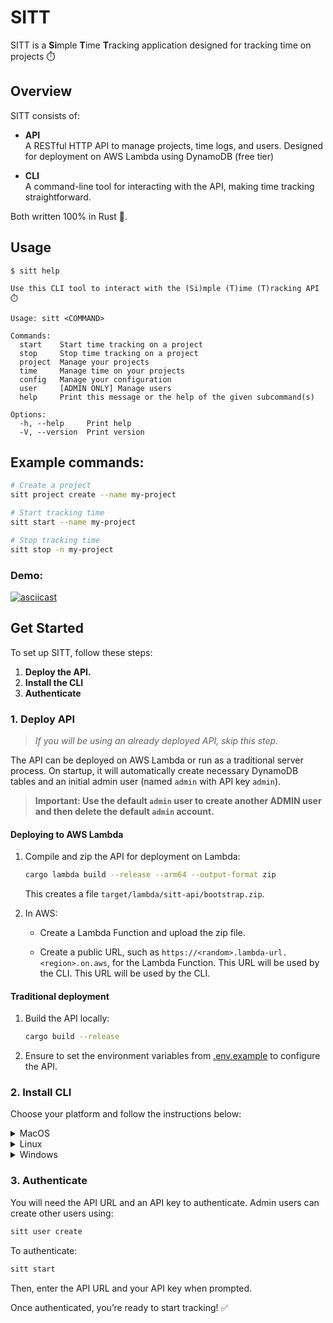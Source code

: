 # SITT
SITT is a **Si**mple **T**ime **T**racking application designed for tracking time on projects ⏱️

## Overview
SITT consists of:
  - **API**<br>
  A RESTful HTTP API to manage projects, time logs, and users. Designed for deployment on AWS Lambda using DynamoDB (free tier)

  - **CLI**<br>
    A command-line tool for interacting with the API, making time tracking straightforward.

Both written 100% in Rust 🦀.

## Usage
```
$ sitt help

Use this CLI tool to interact with the (Si)mple (T)ime (T)racking API ⏱️

Usage: sitt <COMMAND>

Commands:
  start    Start time tracking on a project
  stop     Stop time tracking on a project
  project  Manage your projects
  time     Manage time on your projects
  config   Manage your configuration
  user     [ADMIN ONLY] Manage users
  help     Print this message or the help of the given subcommand(s)

Options:
  -h, --help     Print help
  -V, --version  Print version
```
## Example commands:
```bash
# Create a project
sitt project create --name my-project

# Start tracking time
sitt start --name my-project

# Stop tracking time
sitt stop -n my-project
```
### Demo:

[![asciicast](https://asciinema.org/a/BrUqWZ2s8tjN3qV9YNjNWuZW8.svg)](https://asciinema.org/a/BrUqWZ2s8tjN3qV9YNjNWuZW8)

## Get Started
To set up SITT, follow these steps:
1. **Deploy the API.**
2. **Install the CLI**
3. **Authenticate**

### 1. Deploy API
> *If you will be using an already deployed API, skip this step.*

The API can be deployed on AWS Lambda or run as a traditional server process. On startup, it will automatically create necessary DynamoDB tables and an initial admin user (named `admin` with API key `admin`).
> **Important: Use the default `admin` user to create another ADMIN user and then delete the default `admin` account.**

#### Deploying to AWS Lambda
1. Compile and zip the API for deployment on Lambda:

    ```bash
    cargo lambda build --release --arm64 --output-format zip
    ```
    This creates a file `target/lambda/sitt-api/bootstrap.zip`.<br>

2. In AWS:
    - Create a Lambda Function and upload the zip file.

    - Create a public URL, such as `https://<random>.lambda-url.<region>.on.aws`, for the Lambda Function. This URL will be used by the CLI.
    This URL will be used by the CLI.

#### Traditional deployment
1. Build the API locally:
    ```bash
    cargo build --release
    ```
2. Ensure to set the environment variables from [.env.example](.env.example) to configure the API.



### 2. Install CLI
Choose your platform and follow the instructions below:
<details>
<summary>MacOS</summary>
<br>

1. Download the sitt and allow it to be executed:

    ```bash
    sudo curl -L "https://github.com/williamwinkler/sitt/releases/latest/download/sitt-macos" -o /usr/local/bin/sitt
    sudo chmod +x /usr/local/bin/sitt
    ```

2. Verify installation:
    ```bash
    sitt --help
    ```

3. Troubleshoot

    If macOS quarantines the binary, allow execution by running:
    ```bash
    sudo xattr -rd com.apple.quarantine /usr/local/bin/sitt
    ```
</details>

<details>
<summary>Linux</summary>
<br>

1. Download the sitt and allow it to be executed:

    ```bash
    mkdir -p ~/.local/bin || true
    curl -L "https://github.com/williamwinkler/sitt/releases/latest/download/sitt-linux" -o ~/.local/bin/sitt
    chmod +x ~/.local/bin/sitt
    export PATH="$HOME/.local/bin:$PATH"  # Ensure ~/.local/bin is in your PATH
    ```

2. Verify installation
    ```bash
    sitt --help
    ```
</details>


<details>
<summary>Windows</summary>
<br>

1. Download `sitt`

    Using PowerShell, download the `sitt` executable to your local `bin` folder:
    ```powershell
    Test-Path "$Env:USERPROFILE\bin" -or New-Item -ItemType Directory -Path "$Env:USERPROFILE\bin" > $null
    Invoke-WebRequest -Uri "https://github.com/williamwinkler/sitt/releases/latest/download/sitt-windows.exe" -OutFile "$Env:USERPROFILE\bin\sitt.exe"
    ```

2. Ensure `$Env:USERPROFILE\bin` is in your PATH

    To make sure `sitt` is accessible from any PowerShell session, add `$Env:USERPROFILE\bin` to your PATH environment variable.

- **Temporarily** (for the current session only):
  ```powershell
  $env:Path += ";$Env:USERPROFILE\bin"
  ```

- **Permanently** (for all future sessions):
  ```powershell
  [Environment]::SetEnvironmentVariable("Path", "$env:Path;$Env:USERPROFILE\bin", [EnvironmentVariableTarget]::User)
  ```

    > **Note**: Adding it permanently ensures `sitt` is accessible from any terminal in the future.

3. Verify Installation

    After adding the path, verify that `sitt` is properly installed by running:
    ```powershell
    sitt --help
    ```

    If you see the help information, the installation is successful!

4. Restart PowerShell (if needed)

    If the `sitt` command is not immediately recognized, close and reopen PowerShell or any terminal you are using to refresh the environment variables.
</details>


### 3. Authenticate
You will need the API URL and an API key to authenticate. Admin users can create other users using:
```bash
sitt user create
```

To authenticate:
```bash
sitt start
```
Then, enter the API URL and your API key when prompted.

Once authenticated, you’re ready to start tracking! ✅

